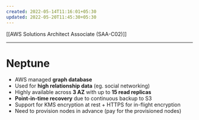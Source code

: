 ```yaml
---
created: 2022-05-14T11:16:01+05:30
updated: 2022-05-20T11:45:30+05:30
---
```

[[AWS Solutions Architect Associate (SAA-C02)]]

---
# Neptune
- AWS managed **graph database**
- Used for **high relationship data** (eg. social networking)
- Highly available across **3 AZ** with up to **15 read replicas**
- **Point-in-time recovery** due to continuous backup to S3
- Support for KMS encryption at rest + HTTPS for in-flight encryption
- Need to provision nodes in advance (pay for the provisioned nodes)